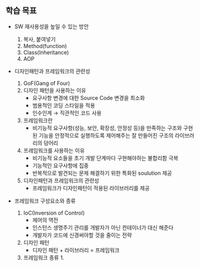 ## 학습 목표
* SW 재사용성을 높일 수 있는 방안
    1. 복사, 붙여넣기
    2. Method(function)
    3. Class(Inheritance)
    4. AOP

* 디자인패턴과 프레임워크의 관련성
    1. GoF(Gang of Four)
    2. 디자인 패턴을 사용하는 이유
        - 요구사항 변경에 대한 Source Code 변경을 최소화
        - 범용적인 코딩 스타일을 적용
        - 인수인계 → 직관적인 코드 사용
    3. 프레임워크란
        - 비기능적 요구사항(성능, 보안, 확장성, 안정성 등)을 만족하는 구조와 구현된 기능을 안정적으로 실행하도록 제어해주는 잘 만들어진 구조의 라이브러리의 덩어리 
    4. 프레임워크를 사용하는 이유
        - 비기능적 요소들을 초기 개발 단계마다 구현해야하는 불합리함 극복
        - 기능적인 요구사항에 집중
        - 반복적으로 발견되는 문제 해결하기 위한 특화된 soulution 제공
    5. 디자인패턴과 프레임워크의 관련성
        - 프레임워크가 디자인패턴이 적용된 라이브러리를 제공 
* 프레임워크 구성요소와 종류
    1. IoC(Inversion of Control)
        - 제어의 역전
        - 인스턴스 생명주기 관리를 개발자가 아닌 컨테이너가 대신 해준다
        - 개발자가 코드에 신경써야할 것을 줄이는 전략
    2. 디자인 패턴
        - 디자인 패턴 + 라이브러리 = 프레임워크
    3. 프레임워크 종류
        1. 